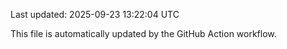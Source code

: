 Last updated: 2025-09-23 13:22:04 UTC

This file is automatically updated by the GitHub Action workflow.
